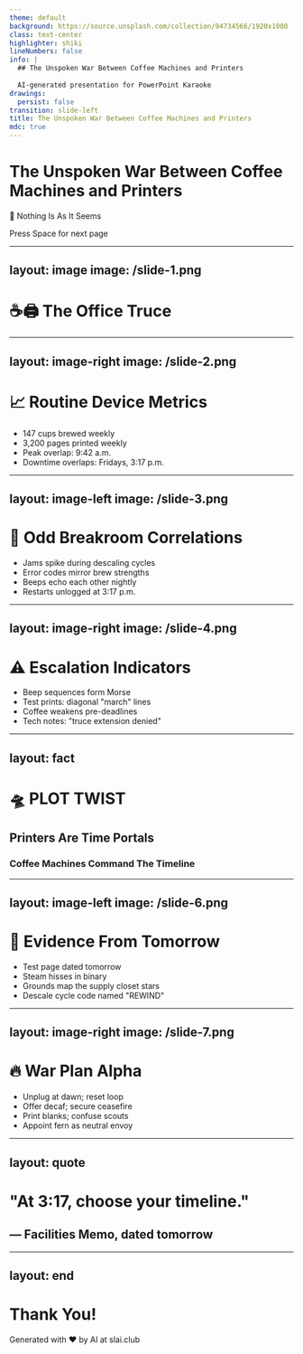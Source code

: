 ```yaml
---
theme: default
background: https://source.unsplash.com/collection/94734566/1920x1080
class: text-center
highlighter: shiki
lineNumbers: false
info: |
  ## The Unspoken War Between Coffee Machines and Printers
  
  AI-generated presentation for PowerPoint Karaoke
drawings:
  persist: false
transition: slide-left
title: The Unspoken War Between Coffee Machines and Printers
mdc: true
---
```


# The Unspoken War Between Coffee Machines and Printers

🎪 Nothing Is As It Seems

<div class="pt-12">
  <span @click="$slidev.nav.next" class="px-2 py-1 rounded cursor-pointer" hover="bg-white bg-opacity-10">
    Press Space for next page <carbon:arrow-right class="inline"/>
  </span>
</div>

<div class="abs-br m-6 flex gap-2">
  <a href="https://github.com/beevelop/slai.club" target="_blank" alt="GitHub"
    class="text-xl slidev-icon-btn opacity-50 !border-none !hover:text-white">
    <carbon-logo-github />
  </a>
</div>

---
layout: image
image: /slide-1.png
---

# ☕️🖨️ The Office Truce

---
layout: image-right
image: /slide-2.png
---

# 📈 Routine Device Metrics

<v-clicks>

- 147 cups brewed weekly
- 3,200 pages printed weekly
- Peak overlap: 9:42 a.m.
- Downtime overlaps: Fridays, 3:17 p.m.

</v-clicks>

---
layout: image-left
image: /slide-3.png
---

# 🤔 Odd Breakroom Correlations

<v-clicks>

- Jams spike during descaling cycles
- Error codes mirror brew strengths
- Beeps echo each other nightly
- Restarts unlogged at 3:17 p.m.

</v-clicks>

---
layout: image-right
image: /slide-4.png
---

# ⚠️ Escalation Indicators

<v-clicks>

- Beep sequences form Morse
- Test prints: diagonal "march" lines
- Coffee weakens pre-deadlines
- Tech notes: "truce extension denied"

</v-clicks>

---
layout: fact
---

# 🛸 PLOT TWIST
## Printers Are Time Portals
### Coffee Machines Command The Timeline

---
layout: image-left
image: /slide-6.png
---

# 🚨 Evidence From Tomorrow

<v-clicks>

- Test page dated tomorrow
- Steam hisses in binary
- Grounds map the supply closet stars
- Descale cycle code named "REWIND"

</v-clicks>

---
layout: image-right
image: /slide-7.png
---

# 🔥 War Plan Alpha

<v-clicks>

- Unplug at dawn; reset loop
- Offer decaf; secure ceasefire
- Print blanks; confuse scouts
- Appoint fern as neutral envoy

</v-clicks>

---
layout: quote
---

# "At 3:17, choose your timeline."
## — Facilities Memo, dated tomorrow

---
layout: end
---

# Thank You!

Generated with ❤️ by AI at slai.club

